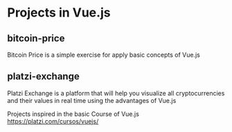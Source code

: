 # Projects in Vue.js

## bitcoin-price

Bitcoin Price is a simple exercise for apply basic concepts of Vue.js

## platzi-exchange

Platzi Exchange is a platform that will help you visualize all cryptocurrencies and their values in real time using the advantages of Vue.js

Projects inspired in the basic Course of Vue.js https://platzi.com/cursos/vuejs/